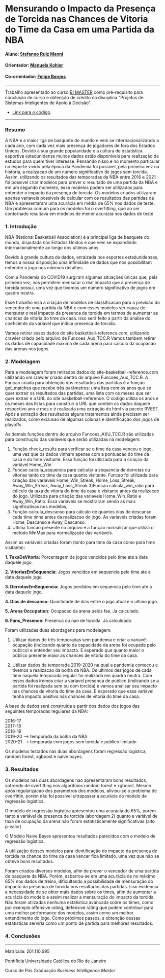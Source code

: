 # Mensurando o Impacto da Presença de Torcida nas Chances de Vitoria do Time da Casa em uma Partida da NBA

#### Aluno: [Stefanno Ruiz Manni](https://github.com/Stefanno28)
#### Orientador: [Manuela Kohler](https://github.com/manoelakohler) 
#### Co-orientador: [Felipe Borges](https://github.com/FelipeBorgesC) 

---

Trabalho apresentado ao curso [BI MASTER](https://ica.puc-rio.ai/bi-master) como pré-requisito para conclusão de curso e obtenção de crédito na disciplina "Projetos de Sistemas Inteligentes de Apoio à Decisão".

- [Link para o código](https://github.com/Stefanno28/NBA_Project).



---

### Resumo

A NBA é a maior liga de basquete do mundo e vem se internacionalizando a cada ano, com cada vez mais presença de jogadores de fora dos Estados
Unidos. Devido à sua grande popularidade e a cultura de estatística esportiva estadunidense muitos dados estão disponíveis para realização
de estudos para quem tiver interesse. Pensando nisso e no momento particular no esporte vivido pela época da Pandemia foi possível, pela primeira vez na historia,
a realizacao de um número significativo de jogos sem torcida. Assim, utilizando os resultados das temporadas da NBA entre 2016 e 2021 foi possível
criar modelos para prever o resultado de uma partida da NBA e em um segundo momento, esse modelos podem ser utilizados para entender
o impacto da presença de torcida. Os modelos criados utilizaram apenas variaveis possíveis de calcular com os resultados das partidas da NBA
e apresentaram uma acurácia em média de 65% nos dados de teste. Um problema comum para os modelos foi o overfitting, que ao ser contornado
resultava em modelos de menor acurácia nos dados de teste

### 1. Introdução

 NBA (National Basketball Association) é a principal liga de basquete do mundo, disputada nos Estados Unidos e que vem se expandindo internacionalmente ao longo dos ultimos anos.

Devido à grande cultura de dados, enraizada nos esportes estadunidenses, temos a nossa disposição uma infinidade de dados que nos possibilitam entender o jogo nos mínimos detalhes. 

Com a Pandemia do COVID19 surgiram algumas situações únicas que, pela primeira vez, nos permitem mensurar o real impacto que a presença de torcida possui, uma vez que tivemos um número significativo de jogos em quadra neutra.

Esse trabalho visa a criação de modelos de classificacao para a previsão do vencedor de uma partida da NBA e com esses modelos ser capaz de mensurar o real impacto da presenca de torcida em termos de aumentar as chances de vitoria do time da casa. Isso será feito a partir da análise do coeficiente da variavel que indica presenca de torcida.




Vamos retirar esses dados do site basketball-reference.com, utilizando crawler criado pelo arquivo de Funcoes_Aux_TCC.R 
Vamos tambem retirar os dados de capacidade maxima de cada arena para calculo da ocupacao das arenas nos jogos.
### 2. Modelagem

Para a modelagem foram retirados dados do site-basketball-reference.com utilizando um crawler criado dentro do arquivo Funcoes_Aux_TCC.R.
A Funçao criada para obtenção dos resultados das partidas é a função get_matches que recebe três parâmetros: uma lista com os anos
que se quer extrair os resultados das partidas, uma lista com os meses que ser quer extrair e a URL do site basketball-reference. O codigo
utiliza os anos e os meses das listas para construir a URL que contem os dados daquele respectivo ano e mes e é realizada uma extração
do html via pacote RVEST. Após a extração dos resultados alguns tratamentos ainda precisam ser realizados, como exclusao de algumas colunas
e identificação dos jogos de playoffs.

As demais funções dentro do arquivo Funcoes_AXU_TCC.R são utilizadas para construção das variáveis que serão utilizadas na modelagem:
1) Função check_results para verificar se o time da casa venceu o jogo, uma vez que os dados vinham apenas com a pontuacao do time da 
casa e do time visitante. Essa função foi utilizada para a criação da variável Home_Win.
2) Funcao calcula_sequencia para calcular a sequencia de derrotas ou vitorias tanto do time da casa quanto visitante. Funcao foi utilizada
para criação das variaveis Home_Win_Streak, Home_Loss_Streak, Away_Win_Streak, Away_Loss_Streak
3)Funcao calcula_win_ratio para cálculo da taxa de vitoria do time da casa e visitante antes da realizacao do jogo. Utilizada para criação
das variaveis Home_Win_Ratio e Away_Win_Ratio. Essa variáveis se mostraram sendo as mais significativas nos modelos,
4) Função calcula_descanso para cálculo de quantos dias de descanso cada time tinha antes da realizacao do jogo. As variaveis criadas foram
Home_Descanso e Away_Descanso.
5) Ultima funcao presente no arquivo é a funcao normalizar que utiliza o metodo MinMax para normalização das variáveis.

Assim as variáveis criadas foram (tanto para time da casa como para time visitante):

**1. TaxaDeVitoria:** Porcentagem de jogos vencidos pelo time ate a data daquele jogo.

**2. VitoriasEmSequencia:** Jogos vencidos em sequencia pelo time ate a data daquele jogo.

**3. DerrotasEmSequencia:** Jogos perdidos em sequencia pelo time ate a data daquele jogo.

**4. Dias de descanso:** Quantidade de dias entre o jogo atual e o ultimo jogo.

**5. Arena Occupation:** Ocupacao da arena pelos fas. Ja calculado. 

**6. Fans_Presence:** Presenca ou nao de torcida. Ja calculdado.

Foram utilizadas duas abordagens para modelagem:

1. Utilizar dados de três temporadas sem pandemia e criar a variavél ocupação (indicando quanto da capacidade da arena foi ocupada pelo publico) e entender seu impacto. E esperado que quanto maior o público presente maior as chances de vitoria do time da casa.

2. Utilizar dados da temporada 2019-2020 na qual a pandemia comecou e tivemos a realizacao da bolha da NBA. Os ultimos dez jogos de cada time naquela temporada regular foi realizada em quadra neutra. Com esses dados iremos criar a variavel presenca de publico (indicando se a partida foi realizada sem ou com torcida) e vamos analisar seu impacto nas chances de vitoria do time da casa. E esperado que essa variavel tenha impacto positivo nas chances de vitoria do time da casa.

A base de dados será construida a partir dos dados dos jogos das seguintes temporadas regulares da NBA:

2016-17  <br />
2017-18  <br />
2018-19  <br />
2019-20 --> temporada da bolha da NBA  <br />
2020-21 --> temporada com jogos sem torcida e publico limitado

Os modelos testados nas duas abordagens foram regressão logistica, random forest, xgboost e naive bayes.

### 3. Resultados

Os modelos nas duas abordagens nao apresentaram bons resultados, sofrendo de overfitting nos algoritmos random forest e xgboost. Mesmo após regularizacao dos
parametros dos modelos, aliviou-se o problema de overfittin, porém não foi possível ultrapassar a acurácia do modelo de regressão logistica.

O modelo de regressão logísitca apresentou uma acurácia de 65%, porém tanto a variável de presenca de torcida (abordagem 2) quanto a variável
de taxa de ocupação da arena não foram estatísticamente significativas (alto p-valor).

O Modelo Naive Bayes apresentou resultados parecidos com o modelo de regressão logística.

A utilização desses modelos para identificação do impacto da presença de torcida na chance do time da casa vencer fica limitado, uma vez
que não se obteve bons resultados.

Foram criados diversos modelos, afim de prever o vencedor de uma partida de basquete da NBA. Porém, esbarrou-se em uma acurácia de no máximo
65% nos dados de treino, dificultando a possibilidade de mensuração do impacto da presenca de torcida nos resultados das partidas.
Isso evidencia a necessidade de se obter mais dados sobre os times, afim de aumentar a acurácia do modelo e assim realizar a mensuração do impacto
da torcida. Não foram utilzadas nenhuma estatística avancada sobre os times, como por exemplo offensive rating, defensive rating que podem contribuir
para uma melhor performance dos modelos, assim como um melhor entendimento do jogo.
Como próximos passos, a obtenção dessas estatísticas serviria como um ponto de partida para melhores resultados.


### 4. Conclusões <br />

---

Matrícula: 201.110.695

Pontifícia Universidade Católica do Rio de Janeiro

Curso de Pós Graduação *Business Intelligence Master*
